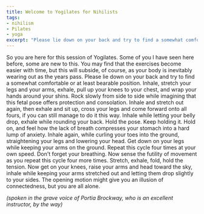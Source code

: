 ```yaml
---
title: Welcome to Yogilates for Nihilists
tags:
- nihilism
- Pilates
- yoga
excerpt: "Please lie down on your back and try to find a somewhat comfortable or at least bearable position. You may find that the exercises become easier with time, but this will subside, of course, as your body is inevitably wearing out as the years pass..."
---
```


So you are here for this session of Yogilates. Some of you I have seen here before, some are new to this. You may find that the exercises become easier with time, but this will subside, of course, as your body is inevitably wearing out as the years pass.
Please lie down on your back and try to find a somewhat comfortable or at least bearable position. Inhale, stretch your legs and your arms, exhale, pull up your knees to your chest, and wrap your hands around your shins.
Rock slowly from side to side while imagining that this fetal pose offers protection and consolation. Inhale and stretch out again, then exhale and sit up, cross your legs and come forward onto all fours, if you can still manage to do it this way. Inhale while letting your belly drop, exhale while rounding your back. Hold the pose. Keep holding it. Hold on, and feel how the lack of breath compresses your stomach into a hard lump of anxiety.
Inhale again, while curling your toes into the ground, straightening your legs and lowering your head. Get down on your legs while keeping your arms on the ground. Repeat this cycle four times at your own speed. Don't forget your breathing. Now sense the futility of movement as you repeat this cycle four more times.
Stretch, exhale, fold, hold the tension. Now get on your knees, raise your arms and head toward the sky, inhale while keeping your arms stretched out and letting them drop slightly to your sides. The opening motion might give you an illusion of connectedness, but you are all alone.

_(spoken in the grave voice of Portia Brockway, who is an excellent instructor, by the way)_